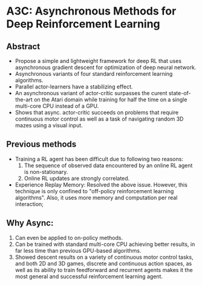 # A3C: Asynchronous Methods for Deep Reinforcement Learning

## Abstract

- Propose a simple and lightweight framework for deep RL that uses asynchronous gradient descent for optimization of deep neural network.
- Asynchronous variants of four standard reinforcement learning algorithms.
- Parallel actor-learners have a stabilizing effect.
- An asynchronous variant of actor-critic surpasses the curent state-of-the-art on the Atari domain while training for half the time on a single multi-core CPU instead of a GPU.
- Shows that async. actor-critic succeeds on problems that require continuous motor control as well as a task of navigating random 3D mazes using a visual input.

## Previous methods
 - Training a RL agent has been difficult due to following two reasons:
   1. The sequence of observed data encountered by an online RL agent is non-stationary.
   2. Online RL updates are strongly correlated.
 - Experience Replay Memory: Resolved the above issue. However, this technique is only confined to "off-policy reinforcement learning algorithms". Also, it uses more memory and computation per real interaction; 
 
 ## Why Async:
   1. Can even be applied to on-policy methods.
   2. Can be trained with standard multi-core CPU achieving better results, in far less time than previous GPU-based algorithms.
   3. Showed descent results on a variety of continuous motor control tasks, and both 2D and 3D games, discrete and continuous action spaces, as well as its ability to train feedforward and recurrent agents makes it the most general and successful reinforcement learning agent.